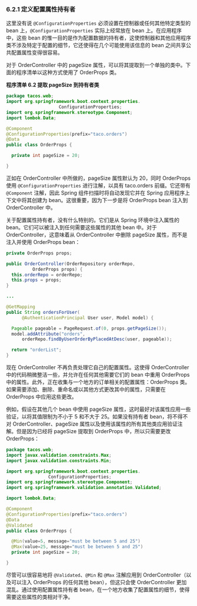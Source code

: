 ### 6.2.1 定义配置属性持有者

这里没有说 `@ConfigurationProperties` 必须设置在控制器或任何其他特定类型的 bean 上，`@ConfigurationProperties` 实际上经常放在 bean 上。在应用程序中，这些 bean 的惟一目的是作为配置数据的持有者，这使控制器和其他应用程序类不涉及特定于配置的细节，它还使得在几个可能使用该信息的 bean 之间共享公共配置属性变得很容易。

对于 OrderController 中的 pageSize 属性，可以将其提取到一个单独的类中。下面的程序清单以这种方式使用了 OrderProps 类。

**程序清单 6.2 提取 pageSize 到持有者类**

```java
package tacos.web;
import org.springframework.boot.context.properties.
                    ConfigurationProperties;
import org.springframework.stereotype.Component;
import lombok.Data;

@Component
@ConfigurationProperties(prefix="taco.orders")
@Data
public class OrderProps {

  private int pageSize = 20;

}
```

正如在 OrderController 中所做的，pageSize 属性默认为 20，同时 OrderProps 使用 `@ConfigurationProperties` 进行注解，以具有 taco.orders 前缀。它还带有 `@Component` 注解，因此 Spring 组件扫描时将自动发现它并在 Spring 应用程序上下文中将其创建为 bean。这很重要，因为下一步是将 OrderProps bean 注入到 OrderController 中。

关于配置属性持有者，没有什么特别的。它们是从 Spring 环境中注入属性的 bean。它们可以被注入到任何需要这些属性的其他 bean 中。对于 OrderController，这意味着从 OrderController 中删除 pageSize 属性，而不是注入并使用 OrderProps bean：

```java
private OrderProps props;

public OrderController(OrderRepository orderRepo,
          OrderProps props) {
  this.orderRepo = orderRepo;
  this.props = props;
}

...

@GetMapping
public String ordersForUser(
      @AuthenticationPrincipal User user, Model model) {

  Pageable pageable = PageRequest.of(0, props.getPageSize());
  model.addAttribute("orders",
      orderRepo.findByUserOrderByPlacedAtDesc(user, pageable));

  return "orderList";
}
```

现在 OrderController 不再负责处理它自己的配置属性。这使得 OrderController 中的代码稍微整洁一些，并允许在任何其他需要它们的 bean 中重用 OrderProps 中的属性。此外，正在收集与一个地方的订单相关的配置属性：OrderProps 类。如果需要添加、删除、重命名或以其他方式更改其中的属性，只需要在 OrderProps 中应用这些更改。

例如，假设在其他几个 bean 中使用 pageSize 属性，这时最好对该属性应用一些验证，以将其值限制为不小于 5 和不大于 25。如果没有持有者 bean，将不得不对 OrderController、pageSize 属性以及使用该属性的所有其他类应用验证注解。但是因为已经将 pageSize 提取到 OrderProps 中，所以只需要更改 OrderProps：

```java
package tacos.web;
import javax.validation.constraints.Max;
import javax.validation.constraints.Min;

import org.springframework.boot.context.properties.
                ConfigurationProperties;
import org.springframework.stereotype.Component;
import org.springframework.validation.annotation.Validated;

import lombok.Data;

@Component
@ConfigurationProperties(prefix="taco.orders")
@Data
@Validated
public class OrderProps {

  @Min(value=5, message="must be between 5 and 25")
  @Max(value=25, message="must be between 5 and 25")
  private int pageSize = 20;

}
```

尽管可以很容易地将 `@Validated`、`@Min` 和 `@Max` 注解应用到 OrderController（以及可以注入 OrderProps 的任何其他 bean），但这只会使 OrderController 更加混乱。通过使用配置属性持有者 bean，在一个地方收集了配置属性的细节，使得需要这些属性的类相对干净。


